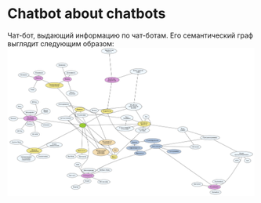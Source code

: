 
# Chatbot about chatbots

Чат-бот, выдающий информацию по чат-ботам. Его семантический граф выглядит следующим образом:
![Семантический граф](chatbots.png)

